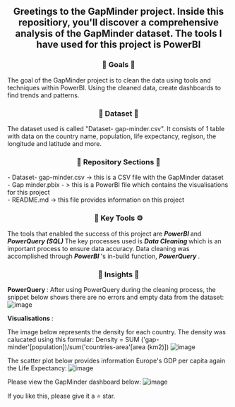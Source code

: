 <div align="center"> <h2 align="center"> Greetings to the GapMinder project. Inside this repositiory, you'll discover a comprehensive analysis of the GapMinder dataset. The tools I have used for this project is PowerBI </h2> </div>

<div align="center"> <h3 align="center"> 🎯 Goals 🎯 </h3> </div>
The goal of the GapMinder project is to clean the data using tools and techniques within PowerBI. Using the cleaned data, create dashboards to find trends and patterns. 

<div align="center"> <h3 align="center"> 🔢 Dataset 🔢 </h3> </div>
The dataset used is called "Dataset- gap-minder.csv". It consists of 1 table with data on the country name, population, life expectancy, regison, the longitude and latitude and more.

<div align="center"> <h3 align="center"> 📂 Repository Sections 📂 </h3> </div> 
- Dataset- gap-minder.csv -> this is a CSV file with the GapMinder dataset <br>
- Gap minder.pbix - > this is a PowerBI file which contains the visualisations for this project <br>
- README.md -> this file provides information on this project <br> </div

<div align="center"> <h3 align="center"> 🔑 Key Tools ⚙️ </h3> </div>
The tools that enabled the success of this project are <b><i> PowerBI </i></b> and <b><i> PowerQuery (SQL) </i></b>
The key processes used is <b><i> Data Cleaning </i></b> which is an important process to ensure data accuracy. Data cleaning was accomplished through <b><i> PowerBI </i></b>'s in-build function, <b><i> PowerQuery </i></b>.

<div align="center"> <h3 align="center"> 🧐 Insights 🧐 </h3> </div>

<b> PowerQuery </b>: 
After using PowerQuery during the cleaning process, the snippet below shows there are no errors and empty data from the dataset: 
![image](https://github.com/TharsikaSri/PowerBI-GapMinderDS/assets/150933187/420dcc0e-dce2-4859-9492-c5a0decd0f1a)


<b> Visualisations </b>: 

The image below represents the density for each country. The density was calucated using this formular: Density = SUM ('gap-minder'[population])/sum('countries-area'[area (km2)])
![image](https://github.com/TharsikaSri/PowerBI-GapMinderDS/assets/150933187/93a2497d-405d-4a01-aafe-1082926cb546)

The scatter plot below provides information Europe's GDP per capita again the Life Expectancy:
![image](https://github.com/TharsikaSri/PowerBI-GapMinderDS/assets/150933187/791ed15c-5390-476c-80b5-29c67d1ab4a4)

Please view the GapMinder dashboard below:
![image](https://github.com/TharsikaSri/PowerBI-GapMinderDS/assets/150933187/31dd2672-2bff-4ab1-a1c7-600d3e4a42cc)

If you like this, please give it a ⭐ star.


